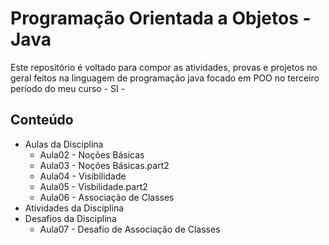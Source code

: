 # Programação Orientada a Objetos - Java 
Este repositório é voltado para compor as atividades, provas e projetos no geral feitos na linguagem de programação java focado em POO no terceiro período do meu curso - SI -

## Conteúdo 
- Aulas da Disciplina
  - Aula02 - Noções Básicas
  - Aula03 - Noções Básicas.part2
  - Aula04 - Visibilidade
  - Aula05 - Visbilidade.part2
  - Aula06 - Associação de Classes
- Atividades da Disciplina
- Desafios da Disciplina
  - Aula07 - Desafio de Associação de Classes
